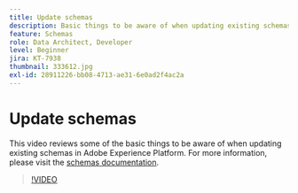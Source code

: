 ```yaml
---
title: Update schemas
description: Basic things to be aware of when updating existing schemas in Adobe Experience Platform.
feature: Schemas
role: Data Architect, Developer
level: Beginner
jira: KT-7938
thumbnail: 333612.jpg
exl-id: 28911226-bb08-4713-ae31-6e0ad2f4ac2a
---
```

# Update schemas

This video reviews some of the basic things to be aware of when updating existing schemas in Adobe Experience Platform. For more information, please visit the [schemas documentation](https://experienceleague.adobe.com/docs/experience-platform/xdm/home.html).

>[!VIDEO](https://video.tv.adobe.com/v/333612?learn=on)
